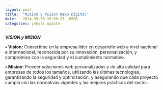 ```yaml
---
layout: post
title:  "Mision y Vision Nexo Digital"
date:   2024-09-30 20:30:27 -0500
categories: jekyll update
---
```

***VISION y MISION***


**• Vision:** Convertirse en la empresa líder en desarrollo web a nivel nacional e internacional, reconocida por su innovación, personalización, y compromiso con la seguridad y el cumplimiento normativo.


**• Mision:** Proveer soluciones web personalizadas y de alta calidad para empresas de todos los tamaños, utilizando las últimas tecnologías, garantizando la seguridad y optimización, y asegurando que cada proyecto cumpla con las normativas vigentes y las mejores prácticas del sector.